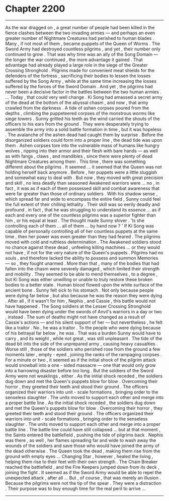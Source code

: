
# Chapter 2200


---

As the war dragged on , a great number of people had been killed in the fierce clashes between the two invading armies — and perhaps an even greater number of Nightmare Creatures had perished to human blades . Many , if not most of them , became puppets of the Queen of Worms . The Sword Army had destroyed countless pilgrims , and yet , their number only continued to grow . That was why time was an ally of the Song Domain — the longer the war continued , the more advantage it gained . That advantage had already played a large role in the siege of the Greater Crossing Stronghold . Pilgrims made for convenient meat shields for the defenders of the fortress , sacrificing their bodies to lessen the losses suffered by the Song Army , while at the same time increasing the losses suffered by the forces of the Sword Domain . And yet , the pilgrims had never been a decisive factor in the battles between the two human armies .
… Today , that could very well change . Ki Song had amassed a secret army of the dead at the bottom of the abyssal chasm , and now , that army crawled from the darkness . A tide of ashen corpses poured from the depths , climbing the puppeteered corpses of the monstrous worms like siege towers . Sunny gritted his teeth as the wind carried the shouts of the officers to his ears from the ground . They were desperately trying to assemble the army into a solid battle formation in time , but it was hopeless . The avalanche of the ashen dead had caught them by surprise .
Before the disorganized soldiers could form into a proper line , the dead tide was upon them . Ashen corpses tore into the vulnerable mass of humans like hungry wolves , ripping into their armor and their flesh with bare hands — as well as with fangs , claws , and mandibles , since there were plenty of dead Nightmare Creatures among them . This time , there was something different about the pilgrims . It seemed … it seemed that the Queen was not holding herself back anymore . Before , her puppets were a little sluggish and somewhat easy to deal with . But now , they moved with great precision and skill , no less deadly than seasoned Awakened warriors were … no , in fact , it was as if each of them possessed skill and combat awareness that were far greater than those of ordinary soldiers .
With his shadow sense , which spread far and wide to encompass the entire field , Sunny could feel the full extent of their chilling lethality . Their skill was so eerily deadly and profound , in fact , that he was struggling to understand its essence … as if each and every one of the countless pilgrims was a superior fighter than him , or his equal at least . The thought made Sunny shiver . 'Is she controlling each of them … all of them … by hand now ? '
If Ki Song was capable of personally controlling all of her countless puppets at the same time , then her power was even greater than they had feared .
The pilgrims moved with cold and ruthless determination . The Awakened soldiers stood no chance against these dead , unfeeling killing machines … or they would not have , if not for the very nature of the Queen's puppets . Pilgrims had no souls , and therefore lacked the ability to possess and summon Memories — so , they fought unarmed . More than that , many of the bodies that had fallen into the chasm were severely damaged , which limited their strength and mobility . They seemed to be able to mend themselves , to a degree , but Ki Song was either unwilling or unable to truly restore these broken bodies to a better state .
Human blood flowed upon the white surface of the ancient bone . Sunny felt sick to his stomach . Not only because people were dying far below , but also because he was the reason they were dying .
After all , if it wasn't for him , Nephis , and Cassie , this battle would not have happened . The Song soldiers at the Lesser Crossing Stronghold would have been dying under the swords of Anvil's warriors in a day or two , instead .
The sum of deaths might not have changed as a result of Cassie's actions — and his silent support of her — but nevertheless , he felt like a traitor . No , he was a traitor . To the people who were dying because of his betrayal far below , he was . That was a burden Sunny would have to carry , and its weight , while not great , was still unpleasant . The tide of the dead bit into the side of the unprepared army , causing heavy casualties . Worse still , those of the soldiers who perished rose from the ground a few moments later , empty - eyed , joining the ranks of the rampaging corpses .
For a minute or two , it seemed as if the initial shock of the pilgrim attack would snowball into a one - sided massacre — one that would only grow into a harrowing disaster before too long . But the soldiers of the Sword Army were not weaklings , either . As the initial shock receded , the soldiers dug down and met the Queen's puppets blow for blow . Overcoming their horror , they greeted their teeth and stood their ground . The officers organized their warriors into unit - scale formations , bringing order to the senseless slaughter . The units moved to support each other and merge into a proper battle line . As the initial shock receded , the soldiers dug down and met the Queen's puppets blow for blow . Overcoming their horror , they greeted their teeth and stood their ground . The officers organized their warriors into unit - scale formations , bringing order to the senseless slaughter . The units moved to support each other and merge into a proper battle line . The battle line could have still collapsed … but at that moment , the Saints entered the battlefield , pushing the tide of pilgrims back . Nephis was there , as well , her flames spreading far and wide to wash away the wounds of the soldiers and save those who would have joined the army of the dead otherwise . The Queen took the dead , making them rise from the ground with empty eyes … Changing Star , however , healed the living , helping them rise to their feet with their own strength . The Chain Breaker reached the battlefield , and the Fire Keepers jumped down from its deck , joining the fight . It seemed as if the Sword Army would be able to repel the unexpected attack , after all … But , of course , that was merely an illusion . Because the pilgrims were not the tip of the spear . They were a distraction . Their purpose was to buy enough time for the real peril to arrive …

---

